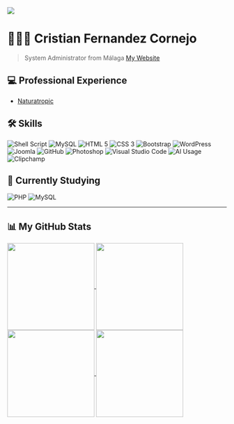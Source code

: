 <img src="https://upload.wikimedia.org/wikipedia/commons/1/1e/SITIO-EN-CONSTRUCCION.jpg">

# 👨🏻‍💻 Cristian Fernandez Cornejo
> System Administrator from Málaga 
> [My Website](#)

## 💻 Professional Experience
* [Naturatropic](https://nuevaweb.naturaltropic.es/inicio/)

## 🛠️ Skills
![Shell Script](https://img.shields.io/badge/Shell_Script-121011?style=for-the-badge&logo=gnu-bash&logoColor=white)
![MySQL](https://img.shields.io/badge/MySQL-4479A1?style=for-the-badge&logo=mysql&logoColor=white)
![HTML 5](https://img.shields.io/badge/HTML5-E34F26?style=for-the-badge&logo=html5&logoColor=white)
![CSS 3](https://img.shields.io/badge/CSS3-1572B6?style=for-the-badge&logo=css3&logoColor=white)
![Bootstrap](https://img.shields.io/badge/Bootstrap-563D7C?style=for-the-badge&logo=bootstrap&logoColor=white)
![WordPress](https://img.shields.io/badge/WordPress-21759B?style=for-the-badge&logo=wordpress&logoColor=white)
![Joomla](https://img.shields.io/badge/Joomla-5091CD?style=for-the-badge&logo=joomla&logoColor=white)
![GitHub](https://img.shields.io/badge/GitHub-181717?style=for-the-badge&logo=github&logoColor=white)
![Photoshop](https://img.shields.io/badge/Adobe%20Photoshop-31A8FF?style=for-the-badge&logo=adobe%20photoshop&logoColor=white)
![Visual Studio Code](https://img.shields.io/badge/Visual%20Studio%20Code-007ACC?style=for-the-badge&logo=visual-studio-code&logoColor=white)
![AI Usage](https://img.shields.io/badge/AI-FF6F00?style=for-the-badge&logo=artificial-intelligence&logoColor=white)
![Clipchamp](https://img.shields.io/badge/Clipchamp-9146FF?style=for-the-badge&logo=microsoft&logoColor=white)



## 📖 Currently Studying
![PHP](https://img.shields.io/badge/PHP-777BB4?style=for-the-badge&logo=php&logoColor=white)
![MySQL](https://img.shields.io/badge/MySQL-4479A1?style=for-the-badge&logo=mysql&logoColor=white)

---

## 📊 My GitHub Stats
<a href="https://github-readme-stats.vercel.app/api?username=copocris&theme=dark">
  <img height=200 align="center" src="https://github-readme-stats.vercel.app/api?username=copocris&show_icons=true&theme=dark" />
</a>
<a href="https://github-readme-stats.vercel.app/api/top-langs?username=copocris&layout=compact&langs_count=8&card_width=320&theme=dark">
  <img height=200 align="center" src="https://github-readme-stats.vercel.app/api/top-langs?username=copocris&layout=compact&langs_count=8&card_width=320&theme=dark" />
</a>
<a href="https://github-profile-summary-cards.vercel.app/api/cards/profile-details?username=copocris&layout=compact&card_width=720&theme=dark">
  <img style="border 1px solid white;" height=200 align="center" src="https://github-profile-summary-cards.vercel.app/api/cards/profile-details?username=copocris&layout=compact&card_width=720&theme=dark" />
</a>
<a href="https://github-readme-streak-stats.herokuapp.com/?user=copocris&amp;theme=dark">
  <img height=200 align="center" src="https://github-readme-streak-stats.herokuapp.com/?user=copocris&amp;theme=dark" />
</a>